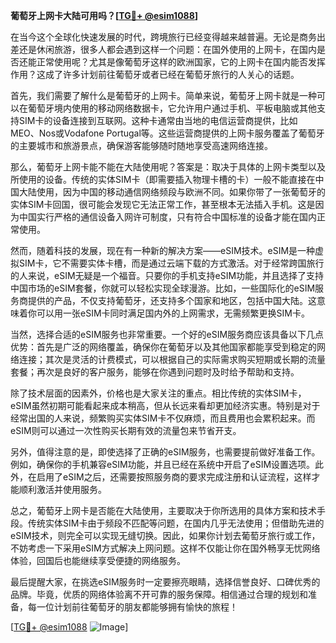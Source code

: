 **葡萄牙上网卡大陆可用吗？[[TG💪+ @esim1088](https://t.me/s/esim1088)]**

在当今这个全球化快速发展的时代，跨境旅行已经变得越来越普遍。无论是商务出差还是休闲旅游，很多人都会遇到这样一个问题：在国外使用的上网卡，在国内是否还能正常使用呢？尤其是像葡萄牙这样的欧洲国家，它的上网卡在国内能否发挥作用？这成了许多计划前往葡萄牙或者已经在葡萄牙旅行的人关心的话题。

首先，我们需要了解什么是葡萄牙的上网卡。简单来说，葡萄牙上网卡就是一种可以在葡萄牙境内使用的移动网络数据卡，它允许用户通过手机、平板电脑或其他支持SIM卡的设备连接到互联网。这种卡通常由当地的电信运营商提供，比如MEO、Nos或Vodafone Portugal等。这些运营商提供的上网卡服务覆盖了葡萄牙的主要城市和旅游景点，确保游客能够随时随地享受高速网络连接。

那么，葡萄牙上网卡能不能在大陆使用呢？答案是：取决于具体的上网卡类型以及所使用的设备。传统的实体SIM卡（即需要插入物理卡槽的卡）一般不能直接在中国大陆使用，因为中国的移动通信网络频段与欧洲不同。如果你带了一张葡萄牙的实体SIM卡回国，很可能会发现它无法正常工作，甚至根本无法插入手机。这是因为中国实行严格的通信设备入网许可制度，只有符合中国标准的设备才能在国内正常使用。

然而，随着科技的发展，现在有一种新的解决方案——eSIM技术。eSIM是一种虚拟SIM卡，它不需要实体卡槽，而是通过云端下载的方式激活。对于经常跨国旅行的人来说，eSIM无疑是一个福音。只要你的手机支持eSIM功能，并且选择了支持中国市场的eSIM套餐，你就可以轻松实现全球漫游。比如，一些国际化的eSIM服务商提供的产品，不仅支持葡萄牙，还支持多个国家和地区，包括中国大陆。这意味着你可以用一张eSIM卡同时满足国内外的上网需求，无需频繁更换SIM卡。

当然，选择合适的eSIM服务也非常重要。一个好的eSIM服务商应该具备以下几点优势：首先是广泛的网络覆盖，确保你在葡萄牙以及其他国家都能享受到稳定的网络连接；其次是灵活的计费模式，可以根据自己的实际需求购买短期或长期的流量套餐；再次是良好的客户服务，能够在你遇到问题时及时给予帮助和支持。

除了技术层面的因素外，价格也是大家关注的重点。相比传统的实体SIM卡，eSIM虽然初期可能看起来成本稍高，但从长远来看却更加经济实惠。特别是对于经常出国的人来说，频繁购买实体SIM卡不仅麻烦，而且费用也会累积起来。而eSIM则可以通过一次性购买长期有效的流量包来节省开支。

另外，值得注意的是，即使选择了正确的eSIM服务，也需要提前做好准备工作。例如，确保你的手机兼容eSIM功能，并且已经在系统中开启了eSIM设置选项。此外，在启用了eSIM之后，还需要按照服务商的要求完成注册和认证流程，这样才能顺利激活并使用服务。

总之，葡萄牙上网卡是否能在大陆使用，主要取决于你所选用的具体方案和技术手段。传统实体SIM卡由于频段不匹配等问题，在国内几乎无法使用；但借助先进的eSIM技术，则完全可以实现无缝切换。因此，如果你计划去葡萄牙旅行或工作，不妨考虑一下采用eSIM方式解决上网问题。这样不仅能让你在国外畅享无忧网络体验，回国后也能继续享受便捷的网络服务。

最后提醒大家，在挑选eSIM服务时一定要擦亮眼睛，选择信誉良好、口碑优秀的品牌。毕竟，优质的网络体验离不开可靠的服务保障。相信通过合理的规划和准备，每一位计划前往葡萄牙的朋友都能够拥有愉快的旅程！

[[TG💪+ @esim1088](https://t.me/s/esim1088) ![Image](https://i.postimg.cc/4NQfJmqS/Snipaste-2025-05-13-00-14-12.png)]